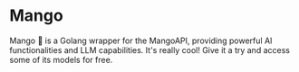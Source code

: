 # Mango
Mango 🥭 is a Golang wrapper for the MangoAPI, providing powerful AI functionalities and LLM capabilities. It's really cool! Give it a try and access some of its models for free.
